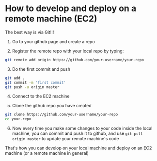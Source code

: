 # How to develop and deploy on a remote machine (EC2)

The best way is via Git!!!

1. Go to your github page and create a repo

2. Register the remote repo with your local repo by typing: 

```bash
git remote add origin https://github.com/your-username/your-repo
```

3. Do the first commit and push
```bash
git add .
git commit -m 'first commit'
git push -u origin master
```

4. Connect to the EC2 machine

5. Clone the github repo you have created

```bash
git clone https://github.com/your-username/your-repo
cd your-repo
```

6. Now every time you make some changes to your code inside the local machine, you can commit and push it to github, 
and use `git pull origin master` to update your remote machine's code

That's how you can develop on your local machine and deploy on an EC2 machine (or a remote machine in general)